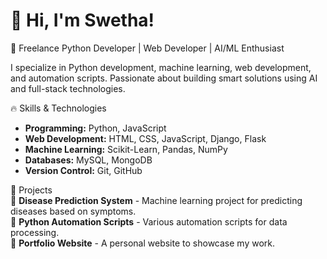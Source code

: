 # 👋 Hi, I'm Swetha!  

🚀 Freelance Python Developer | Web Developer | AI/ML Enthusiast

I specialize in Python development, machine learning, web development, and automation scripts. Passionate about building smart solutions using AI and full-stack technologies.  

🔥 Skills & Technologies  
- **Programming:** Python, JavaScript  
- **Web Development:** HTML, CSS, JavaScript, Django, Flask  
- **Machine Learning:** Scikit-Learn, Pandas, NumPy  
- **Databases:** MySQL, MongoDB  
- **Version Control:** Git, GitHub  

 💼 Projects  
🔹 **Disease Prediction System** - Machine learning project for predicting diseases based on symptoms.  
🔹 **Python Automation Scripts** - Various automation scripts for data processing.  
🔹 **Portfolio Website** - A personal website to showcase my work.  




